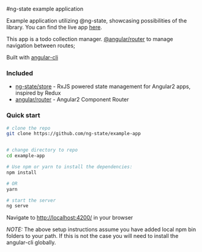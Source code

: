 #ng-state example application

Example application utilizing @ng-state, showcasing possibilities of the library.
You can find the live app [here](https://github.com/ng-state/example-app).

This app is a todo collection manager.
[@angular/router](https://github.com/angular/angular) to manage navigation between routes;

Built with [angular-cli](https://github.com/angular/angular-cli)

### Included
 - [ng-state/store](https://github.com/ngrx/store) - RxJS powered state management for Angular2 apps, inspired by Redux
 - [angular/router](https://github.com/angular/angular) - Angular2 Component Router

### Quick start

```bash
# clone the repo
git clone https://github.com/ng-state/example-app


# change directory to repo
cd example-app

# Use npm or yarn to install the dependencies:
npm install

# OR
yarn

# start the server
ng serve
```

Navigate to [http://localhost:4200/](http://localhost:4200/) in your browser

_NOTE:_ The above setup instructions assume you have added local npm bin folders to your path.
If this is not the case you will need to install the angular-cli globally.
